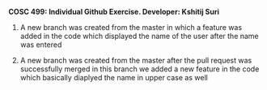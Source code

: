 **COSC 499: Individual Github Exercise.
Developer: Kshitij Suri**

1. A new branch was created from the master in which a feature was added in the code which displayed the name of the user after the name was entered

2. A new branch was created from the master after the pull request was successfully merged in this branch we added a new feature in the code which basically diaplyed the name in upper case as well
